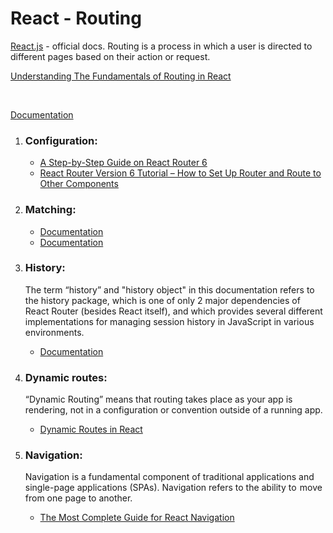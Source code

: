 # React - Routing

[React.js](https://react.dev/) - official docs.
Routing is a process in which a user is directed to different pages based on their action or request.

[Understanding The Fundamentals of Routing in React](https://medium.com/the-andela-way/understanding-the-fundamentals-of-routing-in-react-b29f806b157e)

<br>

[Documentation](https://reactrouter.com/en/main)

1. ### Configuration:

   - [A Step-by-Step Guide on React Router 6](https://betterprogramming.pub/a-step-by-step-guide-on-react-router-6-8964c10af364)
   - [React Router Version 6 Tutorial – How to Set Up Router and Route to Other Components](https://www.freecodecamp.org/news/how-to-use-react-router-version-6/)

2. ### Matching:

   - [Documentation](https://reactrouter.com/en/main/start/concepts#matching)
   - [Documentation](https://reactrouter.com/en/main/start/concepts#route-matches)

3. ### History:

   <p>‍The term “history” and "history object" in this documentation refers to the history package, which is one of only 2 major dependencies of React Router (besides React itself), and which provides several different implementations for managing session history in JavaScript in various environments.</p>

   - [Documentation](https://reactrouter.com/en/main/start/concepts#history-and-locations)

4. ### Dynamic routes:

   <p>‍“Dynamic Routing” means that routing takes place as your app is rendering, not in a configuration or convention outside of a running app.</p>

   - [Dynamic Routes in React](https://dev.to/shubhamtiwari909/dynamic-routes-in-react-491g)

5. ### Navigation:

   <p>‍Navigation is a fundamental component of traditional applications and single-page applications (SPAs). Navigation refers to the ability to  move from one page to another.</p>

   - [The Most Complete Guide for React Navigation](https://www.copycat.dev/blog/react-js-navigation/)

